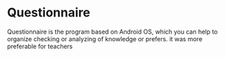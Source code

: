 # Questionnaire
Questionnaire is the program based on Android OS, which you can help to organize checking or analyzing of knowledge or prefers. it was more preferable for teachers
